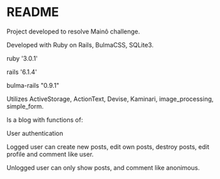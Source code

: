 # README
Project developed to resolve Mainô challenge.

Developed with Ruby on Rails, BulmaCSS, SQLite3.

ruby '3.0.1'

rails '6.1.4'

bulma-rails "0.9.1"

Utilizes ActiveStorage, ActionText, Devise, Kaminari, image_processing, simple_form.

Is a blog with functions of:

User authentication

Logged user can create new posts, edit own posts, destroy posts, edit profile and comment like user.

Unlogged user can only show posts, and comment like anonimous.
